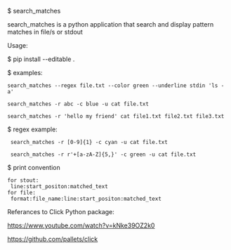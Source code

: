 $ search_matches

  search_matches is a python application that search
  and display pattern matches in file/s or stdout

Usage:

  $ pip install --editable .
  
  $ examples:
  
    search_matches --regex file.txt --color green --underline stdin 'ls -a'
    
    search_matches -r abc -c blue -u cat file.txt
    
    search_matches -r 'hello my friend' cat file1.txt file2.txt file3.txt
    
   $ regex example:
   
     search_matches -r [0-9]{1} -c cyan -u cat file.txt
     
     search_matches -r r'+[a-zA-Z]{5,}' -c green -u cat file.txt
    
   $ print convention
   
    for stout:
     line:start_positon:matched_text
    for file:
     format:file_name:line:start_positon:matched_text
  
Referances to Click Python package:

  https://www.youtube.com/watch?v=kNke39OZ2k0

  https://github.com/pallets/click
